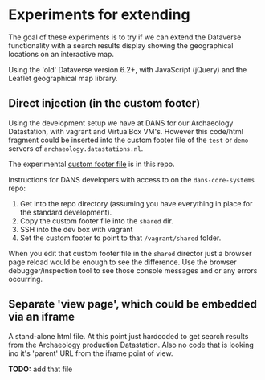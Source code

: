 # Experiments for extending

The goal of these experiments is to try if we can extend the Dataverse functionality with a search results display showing the geographical locations on an interactive map. 

Using the 'old' Dataverse version 6.2+, with JavaScript (jQuery) and the Leaflet geographical map library. 


## Direct injection (in the custom footer)

Using the development setup we have at DANS for our Archaeology Datastation, with vagrant and VirtualBox VM's. 
However this code/html fragment could be inserted into the custom footer file of the `test` or `demo` servers of `archaeology.datastations.nl`. 

The experimental [custom footer file](./custom-footer.html) is in this repo. 

Instructions for DANS developers with access to on the `dans-core-systems` repo:
1. Get into the repo directory (assuming you have everything in place for the standard development). 
2. Copy the custom footer file into the `shared` dir. 
3. SSH into the dev box with vagrant
4. Set the custom footer to point to that `/vagrant/shared` folder. 

When you edit that custom footer file in the `shared` director just a browser page reload would be enough to see the difference. Use the browser debugger/inspection tool to see those console messages and or any errors occurring. 


## Separate 'view page', which could be embedded via an iframe

A stand-alone html file. 
At this point just hardcoded to get search results from the Archaeology production Datastation. 
Also no code that is looking ino it's 'parent' URL from the iframe point of view.  

**TODO:** add that file



